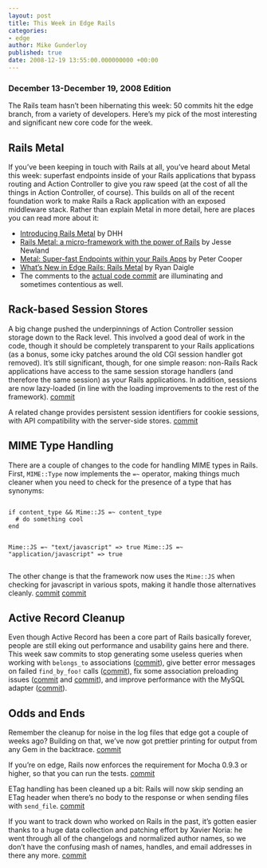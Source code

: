 ```yaml
---
layout: post
title: This Week in Edge Rails
categories:
- edge
author: Mike Gunderloy
published: true
date: 2008-12-19 13:55:00.000000000 +00:00
---
```

<h3>December 13-December 19, 2008 Edition</h3>
<p>The Rails team hasn&#8217;t been hibernating this week: 50 commits hit the edge branch, from a variety of developers. Here&#8217;s my pick of the most interesting and significant new core code for the week.</p>
<h2>Rails Metal</h2>
<p>If you&#8217;ve been keeping in touch with Rails at all, you&#8217;ve heard about Metal this week: superfast endpoints inside of your Rails applications that bypass routing and Action Controller to give you raw speed (at the cost of all the things in Action Controller, of course). This builds on all of the recent foundation work to make Rails a Rack application with an exposed middleware stack. Rather than explain Metal in more detail, here are places you can read more about it:</p>
<ul>
	<li><a href="http://weblog.rubyonrails.org/2008/12/17/introducing-rails-metal">Introducing Rails Metal</a> by <span class="caps">DHH</span></li>
	<li><a href="http://soylentfoo.jnewland.com/articles/2008/12/16/rails-metal-a-micro-framework-with-the-power-of-rails-m">Rails Metal: a micro-framework with the power of Rails</a> by Jesse Newland</li>
	<li><a href="http://www.railsinside.com/deployment/180-metal-super-fast-endpoints-within-your-rails-apps.html">Metal: Super-fast Endpoints within your Rails Apps</a> by Peter Cooper</li>
	<li><a href="http://ryandaigle.com/articles/2008/12/18/what-s-new-in-edge-rails-rails-metal">What&#8217;s New in Edge Rails: Rails Metal</a> by Ryan Daigle</li>
	<li>The comments to the <a href="http://github.com/rails/rails/commit/8c3a54366435eebc2c8aa63b63e1349ce74a7b38#comments">actual code commit</a> are illuminating and sometimes contentious as well.</li>
</ul>
<h2>Rack-based Session Stores</h2>
<p>A big change pushed the underpinnings of Action Controller session storage down to the Rack level. This involved a good deal of work in the code, though it should be completely transparent to your Rails applications (as a bonus, some icky patches around the old <span class="caps">CGI</span> session handler got removed). It&#8217;s still significant, though, for one simple reason: non-Rails Rack applications have access to the same session storage handlers (and therefore the same session) as your Rails applications. In addition, sessions are now lazy-loaded (in line with the loading improvements to the rest of the framework). <a href="http://github.com/rails/rails/commit/ed708307137c811d14e5fd2cb4ea550add381a82">commit</a></p>
<p>A related change provides persistent session identifiers for cookie sessions, with <span class="caps">API</span> compatibility with the server-side stores. <a href="http://github.com/rails/rails/commit/3ff6b00ee30d0961f57e3c4b64ec8ff0155aaf2d">commit</a></p>
<h2><span class="caps">MIME</span> Type Handling</h2>
<p>There are a couple of changes to the code for handling <span class="caps">MIME</span> types in Rails. First, <code>MIME::Type</code> now implements the <code>=~</code> operator, making things much cleaner when you need to check for the presence of a type that has synonyms:</p>
<pre><code>
if content_type &amp;&amp; Mime::JS =~ content_type
  # do something cool
end

Mime::JS =~ "text/javascript"        =&gt; true
Mime::JS =~ "application/javascript" =&gt; true
</code></pre>
<p>The other change is that the framework now uses the <code>Mime::JS</code> when checking for javascript in various spots, making it handle those alternatives cleanly. <a href="http://github.com/rails/rails/commit/f36dafa492e3de66e624d81d6860f5f0536de6b0">commit</a> <a href="http://github.com/rails/rails/commit/4966076d35d5d9510590d87d90dae8daf79b2069">commit</a></p>
<h2>Active Record Cleanup</h2>
<p>Even though Active Record has been a core part of Rails basically forever, people are still eking out performance and usability gains here and there. This week saw commits to stop generating some useless queries when working with <code>belongs_to</code> associations (<a href="http://github.com/rails/rails/commit/707d0dd3e1e8df7771073670e4257d933d2818f9">commit</a>), give better error messages on failed <code>find_by_foo!</code> calls (<a href="http://github.com/rails/rails/commit/428e77bf0fcee4369cb8d94011141f791b8e2ba9">commit</a>), fix some association preloading issues (<a href="http://github.com/rails/rails/commit/a9422cc1db9501a80ecf2c25a5d3b0c4f4f32763">commit</a> and <a href="http://github.com/rails/rails/commit/c9ab7098be7bdd748c0f4a49c8ef015b4aad3108">commit</a>), and improve performance with the MySQL adapter (<a href="http://github.com/rails/rails/commit/8326b95169ae6af3b81f5596107fef9db4bcbbb0">commit</a>).</p>
<h2>Odds and Ends</h2>
<p>Remember the cleanup for noise in the log files that edge got a couple of weeks ago? Building on that, we&#8217;ve now got prettier printing for output from any Gem in the backtrace. <a href="http://github.com/rails/rails/commit/f9a02b12d15bdbd3c2ed18b16b31b712a77027bc">commit</a></p>
<p>If you&#8217;re on edge, Rails now enforces the requirement for Mocha 0.9.3 or higher, so that you can run the tests. <a href="http://github.com/rails/rails/commit/a392f34fb4069ab847ff631130d023cdaf896735">commit</a></p>
<p>ETag handling has been cleaned up a bit: Rails will now skip sending an ETag header when there&#8217;s no body to the response or when sending files with <code>send_file</code>. <a href="http://github.com/rails/rails/commit/9e2b4a10f7f091868b3c3701efb4c04048455706">commit</a></p>
<p>If you want to track down who worked on Rails in the past, it&#8217;s gotten easier thanks to a huge data collection and patching effort by Xavier Noria: he went through all of the changelogs and normalized author names, so we don&#8217;t have the confusing mash of names, handles, and email addresses in there any more. <a href="http://github.com/rails/rails/commit/46c7dd234807b2d24c8c742acb18c633b69e385d">commit</a></p>